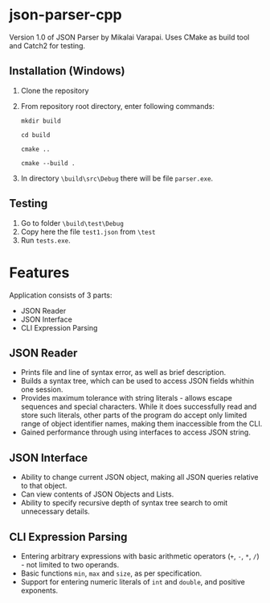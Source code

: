 # json-parser-cpp

Version 1.0 of JSON Parser by Mikalai Varapai. Uses CMake as build tool and Catch2 for testing.

## Installation (Windows)
1. Clone the repository
2. From repository root directory, enter following commands:
   
   `mkdir build`
   
   `cd build`
   
   `cmake ..`
     
   `cmake --build .`
   
3. In directory `\build\src\Debug` there will be file `parser.exe`.

## Testing
1. Go to folder `\build\test\Debug`
2. Copy here the file `test1.json` from `\test`
3. Run `tests.exe`.

# Features

Application consists of 3 parts:
- JSON Reader
- JSON Interface
- CLI Expression Parsing

## JSON Reader

- Prints file and line of syntax error, as well as brief description.
- Builds a syntax tree, which can be used to access JSON fields whithin one session.
- Provides maximum tolerance with string literals - allows escape sequences and special characters.
  While it does successfully read and store such literals, other parts of the program do accept only limited
  range of object identifier names, making them inaccessible from the CLI.
- Gained performance through using interfaces to access JSON string.

## JSON Interface

- Ability to change current JSON object, making all JSON queries relative to that object.
- Can view contents of JSON Objects and Lists.
- Ability to specify recursive depth of syntax tree search to omit unnecessary details.

## CLI Expression Parsing

- Entering arbitrary expressions with basic arithmetic operators (`+`, `-`, `*`, `/`) - not limited to two operands.
- Basic functions `min`, `max` and `size`, as per specification.
- Support for entering numeric literals of `int` and `double`, and positive exponents.

